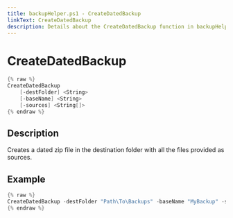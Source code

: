 ```yaml
---
title: backupHelper.ps1 - CreateDatedBackup
linkText: CreateDatedBackup
description: Details about the CreateDatedBackup function in backupHelper.ps1 helper script
---
```


# CreateDatedBackup

```PowerShell
{% raw %}
CreateDatedBackup
    [-destFolder] <String>
    [-baseName] <String>
    [-sources] <String[]>
{% endraw %}
```

## Description

Creates a dated zip file in the destination folder with all the files provided as sources.

## Example

```PowerShell
{% raw %}
CreateDatedBackup -destFolder "Path\To\Backups" -baseName "MyBackup" -sources ("Path1","Path2")
{% endraw %}
```
